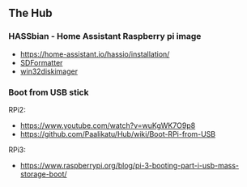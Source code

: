 ## The Hub


### HASSbian - Home Assistant Raspberry pi image
- https://home-assistant.io/hassio/installation/
- [SDFormatter](https://www.sdcard.org/downloads/formatter_4/)
- [win32diskimager](https://sourceforge.net/projects/win32diskimager/)


### Boot from USB stick
RPi2:
- https://www.youtube.com/watch?v=wuKgWK7O9p8
- https://github.com/Paalikatu/Hub/wiki/Boot-RPi-from-USB

RPi3:
- https://www.raspberrypi.org/blog/pi-3-booting-part-i-usb-mass-storage-boot/
